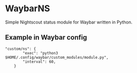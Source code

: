# WaybarNS
Simple Nightscout status module for Waybar written in Python.

## Example in Waybar config
```
"custom/ns": {
        "exec": "python3 $HOME/.config/waybar/custom_modules/module.py",
        "interval": 60,
    }
```
